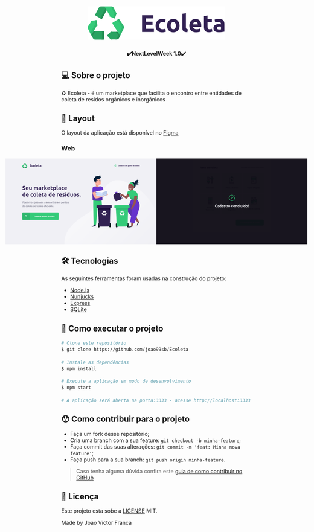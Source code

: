 <h1 align="center">
    <img alt="NextLevelWeek" title="#NextLevelWeek" src="./.github/logo.svg">
</h1>

<h4 align="center"> 
	✔️NextLevelWeek 1.0✔️
</h4>



## 💻 Sobre o projeto

♻️ Ecoleta - é um marketplace que facilita o encontro entre entidades de coleta de residos orgânicos e inorgânicos


## 🎨 Layout

O layout da aplicação está disponível no <a href="https://www.figma.com/file/1SxgOMojOB2zYT0Mdk28lB/Ecoleta?node-id=136%3A546">Figma</a>

### Web

<p align="center" style="display: flex; align-items: flex-start; justify-content: center;">
  <img alt="NextLevelWeek" title="#NextLevelWeek" src="./.github/ecoleta.png" width="400px">

  <img alt="NextLevelWeek" title="#NextLevelWeek" src="./.github/sucesso-web.svg" width="400px">
</p>

## 🛠 Tecnologias

As seguintes ferramentas foram usadas na construção do projeto:

- [Node.js][nodejs]
- [Nunjucks][nj]
- [Express][express]
- [SQLite][sql]


## 🚀 Como executar o projeto


```bash
# Clone este repositório
$ git clone https://github.com/joao99sb/Ecoleta

# Instale as dependências
$ npm install

# Execute a aplicação em modo de desenvolvimento
$ npm start

# A aplicação será aberta na porta:3333 - acesse http://localhost:3333
```



## 😯 Como contribuir para o projeto

- Faça um fork desse repositório;
- Cria uma branch com a sua feature: `git checkout -b minha-feature`;
- Faça commit das suas alterações: `git commit -m 'feat: Minha nova feature'`;
- Faça push para a sua branch: `git push origin minha-feature`.
> Caso tenha alguma dúvida confira este [guia de como contribuir no GitHub](https://github.com/firstcontributions/first-contributions)


## 📝 Licença

Este projeto esta sobe a [LICENSE](LICENSE.md) MIT.

Made by Joao Victor Franca

[nodejs]: https://nodejs.org/
[reactjs]: https://reactjs.org
[nj]: https://mozilla.github.io/nunjucks/
[license]: https://opensource.org/licenses/MIT
[vceslint]: https://marketplace.visualstudio.com/items?itemName=dbaeumer.vscode-eslint
[prettier]: https://marketplace.visualstudio.com/items?itemName=esbenp.prettier-vscode
[rs]: https://rocketseat.com.br
[express]:https://expressjs.com/pt-br/
[sql]:https://www.sqlite.org/index.html